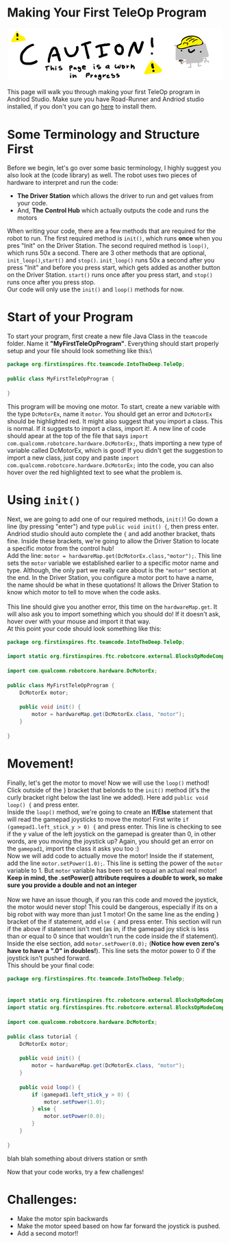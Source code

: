 # Making Your First TeleOp Program
![Page in Progress](images/PageCaution.png)

This page will walk you through making your first TeleOp program in Andriod Studio. Make sure you have Road-Runner and Andriod studio installed, if you don't you can go [here](https://potatzz.github.io/ms-robotics-resources.github.io/code_setup.html) to install them.

# Some Terminology and Structure First
Before we begin, let's go over some basic terminology, I highly suggest you also look at the (code library) as well.
The robot uses two pieces of hardware to interpret and run the code:
- **The Driver Station** which allows the driver to run and get values from your code.
- And, **The Control Hub** which actually outputs the code and runs the motors


When writing your code, there are a few methods that are required for the robot to run. 
The first required method is `init()`, which runs **once** when you pres "Init" on the Driver Station.
The second required method is `loop()`, which runs 50x a second.
There are 3 other methods that are optional, `init_loop()`,`start()` and `stop()`.
`init_loop()` runs 50x a second after you press "Init" and before you press start, which gets added as another button on the Driver Station.
`start()` runs once after you press start, and `stop()` runs once after you press stop.
\
Our code will only use the `init()` and `loop()` methods for now.

# Start of your Program
To start your program, first create a new file Java Class in the `teamcode` folder. Name it **"MyFirstTeleOpProgram"**. Everything should start properly setup and your file should look something like this:\
```java
package org.firstinspires.ftc.teamcode.IntoTheDeep.TeleOp;

public class MyFirstTeleOpProgram {
  
}
```
This program will be moving one motor. To start, create a new variable with the type `DcMotorEx`, name it `motor`. You should get an error and `DcMotorEx` should be highlighted red. It might also suggest that you import a class. This is normal. If it suggests to import a class, import it!. A new line of code should apear at the top of the file that says `import com.qualcomm.robotcore.hardware.DcMotorEx;`, thats importing a new type of variable called DcMotorEx, which is good! If you didn't get the suggestion to import a new class, just copy and paste `import com.qualcomm.robotcore.hardware.DcMotorEx;` into the code, you can also hover over the red highlighted text to see what the problem is. 


# Using `init()`
Next, we are going to add one of our required methods, `init()`! Go down a line (by pressing "enter") and type `public void init() {`, then press enter. Andriod studio should auto complete the `{` and add another bracket, thats fine. Inside these brackets, we're going to allow the Driver Station to locate a specific motor from the control hub!\
Add the line: `motor = hardwareMap.get(DcMotorEx.class,"motor");`. This line sets the `motor` variable we established earlier to a specific motor name and type. Although, the only part we really care about is the `"motor"` section at the end. In the Driver Station, you configure a motor port to have a name, the name should be what in these quotations! It allows the Driver Station to know which motor to tell to move when the code asks.\
\
This line should give you another error, this time on the `hardwareMap.get`. It will also ask you to import something which you should do! If it doesn't ask, hover over with your mouse and import it that way.\
At this point your code should look something like this:
```java
package org.firstinspires.ftc.teamcode.IntoTheDeep.TeleOp;

import static org.firstinspires.ftc.robotcore.external.BlocksOpModeCompanion.hardwareMap;

import com.qualcomm.robotcore.hardware.DcMotorEx;

public class MyFirstTeleOpProgram {
    DcMotorEx motor;

    public void init() {
        motor = hardwareMap.get(DcMotorEx.class, "motor");
    }

}

```


# Movement!
Finally, let's get the motor to move! Now we will use the `loop()` method! Click outside of the } bracket that belonds to the `init()` method (it's the curly bracket right below the last line we added). Here add `public void loop() {` and press enter.\
Inside the `loop()` method, we're going to create an **If/Else** statement that will read the gamepad joysticks to move the motor! First write `if (gamepad1.left_stick_y > 0) {` and press enter. This line is checking to see if the y value of the left joystick on the gamepad is greater than 0, in other words, are you moving the joystick up? Again, you should get an error on the `gamepad1`, import the class it asks you too :)\
Now we will add code to actually move the motor! Inside the if statement, add the line `motor.setPower(1.0);`. This line is setting the power of the `motor` variable to 1. But `motor` variable has been set to equal an actual real motor! **Keep in mind, the .setPower() attribute requires a *double* to work, so make sure you provide a double and not an integer**\
\
Now we have an issue though, if you ran this code and moved the joystick, the motor would never stop! This could be dangerous, especially if its on a big robot with way more than just 1 motor! On the same line as the ending } bracket of the if statement, add `else {` and press enter. This section will run if the above if statement isn't met (as in, if the gamepad joy stick is less than or equal to 0 since that wouldn't run the code inside the if statement). Inside the else section, add `motor.setPower(0.0);` (**Notice how even zero's have to have a ".0" in doubles!**). This line sets the motor power to 0 if the joystick isn't pushed forward.\
This should be your final code:
```java
package org.firstinspires.ftc.teamcode.IntoTheDeep.TeleOp;


import static org.firstinspires.ftc.robotcore.external.BlocksOpModeCompanion.gamepad1;
import static org.firstinspires.ftc.robotcore.external.BlocksOpModeCompanion.hardwareMap;

import com.qualcomm.robotcore.hardware.DcMotorEx;

public class tutorial {
    DcMotorEx motor;

    public void init() {
        motor = hardwareMap.get(DcMotorEx.class, "motor");
    }

    public void loop() {
        if (gamepad1.left_stick_y > 0) {
            motor.setPower(1.0);
        } else {
            motor.setPower(0.0);
        }
    }

}
```
blah blah something about drivers station or smth

Now that your code works, try a few challenges!
# Challenges:
- Make the motor spin backwards
- Make the motor speed based on how far forward the joystick is pushed.
- Add a second motor!!


